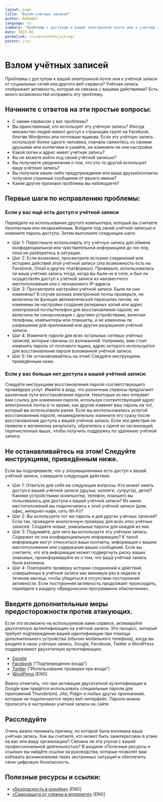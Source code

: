 ```yaml
---
layout: page
title: "Взлом учётных записей"
author: RaReNet
language: ru
summary: "Проблемы с доступом к вашей электронной почте или к учётной записи от социальных сетей или другого веб-сервиса? Учётная запись отображает активность, которая не связана с вашими действиями? Есть много возможностей исправить эту проблему."
date: 2015-08
permalink: /ru/AccountHijacking/
parent: /ru/
---
```


# Взлом учётных записей

Проблемы с доступом к вашей электронной почте или к учётной записи от социальных сетей или другого веб-сервиса? Учётная запись отображает активность, которая не связана с вашими действиями? Есть много возможностей исправить эту проблему.

## Начините с ответов на эти простые вопросы:

- С каким сервисом у вас проблемы?
- Вы единственный, кто использует эту учётную запись? Иногда множество людей имеют доступ к страницам групп на Facebook, блогам Wordpress или почтовым ящикам. Если эту учётную запись использует более одного человека, сначала свяжитесь со своими друзьями или коллегами и узнайте, не изменяли ли они настройки.
- Какой логин и адрес имеет учётная запись?
- Вы не можете войти под своей учётной записью?
- Вы получаете уведомления о том, что кто-то другой использует вашу учётную запись?
- Вы получали какие-либо предупреждения или ваши друзья/контакты получали странные сообщения от вашего имени?
- Какие другие признаки проблемы вы наблюдаете?

## Первые шаги по исправлению проблемы:

### Если у вас ещё есть доступ к учётной записи

Перейдите на использование другого компьютера, который вы считаете безопасным или незаражённым. Войдите под своей учётной записью и измените пароль доступа. Затем выполните следующие шаги:

- Шаг 1: Перестаньте использовать эту учётную запись для обмена конфиденциальной или чувствительной информацией до тех пор, пока не разберетесь в ситуации.
- Шаг 2: Если возможно, просмотрите историю соединений или историю действий этой учётной записи (эта возможность есть на Facebook, Gmail и других платформах). Проверьте, использовалась ли ваша учётная запись тогда, когда вы были не в сети, и был ли осуществлён доступ к учётной записи из неизвестного местоположения или с незнакомого IP-адреса.
- Шаг 3: Просмотрите настройки учётной записи. Были ли они изменены? В случае взлома электронной почты проверьте, не включена ли функция автоматической пересылки писем, не изменены ли настройки создания резервных копий или адрес электронной почты/телефон для восстановления пароля, не включена ли синхронизация с другими устройствами, включая телефоны, компьютеры или планшеты, и не изменены ли разрешения для приложений или другие разрешения учётной записи.
- Шаг 4: Измените пароли для всех остальных сетевых учётных записей, которые связаны со взломанной. Например, вам стоит изменить пароль от почтового ящика, адрес которого используется для восстановления пароля взломанной учётной записи.
- Шаг 5: Не останавливайтесь на этом! Следуйте инструкциям, приведённым ниже.

### Если у вас больше нет доступа к вашей учётной записи:

Следуйте инструкциям восстановления пароля соответствующего провайдера услуг. Имейте в виду, что различные сервисы предлагают различные пути восстановления пароля. Некоторые из них отправят вам ссылку для изменения пароля, используя соответствующий адрес электронной почты в то время, как другие изменят ваш пароль на тот, который вы использовали ранее. Если вы воспользовались услугой восстановления пароля, незамедлительно измените его сразу после восстановления доступа к вашей учётной записи. Если эти действия не привели к желаемому результату, обратитесь к одной из организаций, перечисленных выше, чтобы получить поддержку по удалению учётной записи.

## Не останавливайтесь на этом! Следуйте инструкциям, приведённым ниже.

Если вы подозреваете, что у злоумышленника есть доступ к вашей учётной записи, совершите следующие действия:

- Шаг 1: Ответьте для себя на следующие вопросы: Кто может иметь доступ к вашей учётной записи (друзья, коллеги, супруг(а), дети)? Какими устройствами (компьютер, телефон, планшет) вы пользовались для доступа к вашей учётной записи? Из каких местоположений вы подключались к этой учётной записи (дом, офис, интернет-кафе, сеть Wi-Fi)?
- Шаг 2: Вы используете тот же пароль и для других учётных записей? Если так, проведите аналогичную проверку для всех этих учётных записей. Создайте новые, уникальные пароли для каждой из них.
- Шаг 3: Подумайте, для чего вы используете эту учётную запись. Содержит ли она конфиденциальную информацию? К такой информации могут относиться ваши контакты, информация о вашем местоположении или содержание ваших сообщений. Если вы считаете, что эта информация может подвергнуть риску ваших знакомых, проинформируйте их о том, что ваша учётная запись была взломана.
- Шаг 4: Повторяйте проверку истории соединений и действий, совершённых в учётной записи как минимум раз в неделю в течение месяца, чтобы убедиться в отсутствии посторонней активности. Если посторонняя активность продолжает происходить, перейдите к разделу  «Вредоносное программное обеспечение».

## Введите дополнительные меры предосторожности против атакующих.

Если это возможно на используемом вами сервисе, активируйте двухэтапную аутентификацию на учётной записи. Это процесс, который требует подтверждения вашей идентификации при помощи дополнительного устройства (обычно мобильного телефона), когда вы входите в свою учётную запись. Google, Facebook, Twitter и WordPress поддерживают двухэтапную аутентификацию.

- [Google](https://support.google.com/accounts/answer/180744?hl=ru)
- [Facebook](https://www.facebook.com/settings?tab=security) (“Подтверждение входа”)
- [Twitter](https://support.twitter.com/articles/20170388-using-login-verification) (“Использование проверки при входе”)
- [WordPress](http://en.support.wordpress.com/security/two-step-authentication/) [ENG]

Важно отметить, что при активации двухэтапной аутентификации в Google вам придётся использовать специальные пароли для приложений Thunderbird, Jitsi, Pidgin и любых других приложений, которые не подключаются через веб-интерфейс. Пароли можно прописать в настройках учётной записи на сайте.

## Расследуйте

Очень важно понимать причину, по которой была взломана ваша учётная запись. Как вы считаете, кто может быть заинтересован в атаке на вас или вашу организацию? Связана ли эта угроза с вашей профессиональной деятельностью? В разделе «Полезные ресурсы и ссылки» вы найдёте ссылки на руководства, которые позволят вам избежать возникновения таких экстренных ситуаций и обеспечить свою цифровую безопасность.

## Полезные ресурсы и ссылки:

* [«Безопасность в коробке»](https://securityinabox.org/en/chapter_7_2) [ENG]
* [«Самозащита от слежки в интернете»](https://ssd.eff.org/) [ENG]

